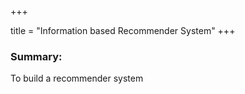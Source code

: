 +++

title = "Information based Recommender System"
+++

### Summary:

To build a recommender system
